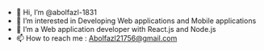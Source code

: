 - 👋 Hi, I’m @abolfazl-1831
- 👀 I’m interested in Developing Web applications and Mobile applications
- 🌱 I’m a Web application developer with React.js and Node.js
- 📫 How to reach me : Abolfazl21756@gmail.com
